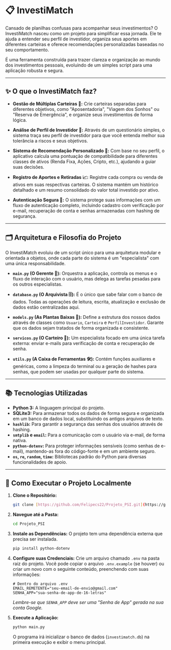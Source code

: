 # 📋 InvestiMatch

Cansado de planilhas confusas para acompanhar seus investimentos? O InvestiMatch nasceu como um projeto para simplificar essa jornada. Ele te ajuda a entender seu perfil de investidor, organiza seus aportes em diferentes carteiras e oferece recomendações personalizadas baseadas no seu comportamento.

É uma ferramenta construída para trazer clareza e organização ao mundo dos investimentos pessoais, evoluindo de um simples script para uma aplicação robusta e segura.

---

## ✨ O que o InvestiMatch faz?

* **Gestão de Múltiplas Carteiras 📂:** Crie carteiras separadas para diferentes objetivos, como "Aposentadoria", "Viagem dos Sonhos" ou "Reserva de Emergência", e organize seus investimentos de forma lógica.

* **Análise de Perfil de Investidor 🧠:** Através de um questionário simples, o sistema traça seu perfil de investidor para que você entenda melhor sua tolerância a riscos e seus objetivos.

* **Sistema de Recomendação Personalizado 🎯:** Com base no seu perfil, o aplicativo calcula uma pontuação de compatibilidade para diferentes classes de ativos (Renda Fixa, Ações, Cripto, etc.), ajudando a guiar suas decisões.

* **Registro de Aportes e Retiradas 📈:** Registre cada compra ou venda de ativos em suas respectivas carteiras. O sistema mantém um histórico detalhado e um resumo consolidado do valor total investido por ativo.

* **Autenticação Segura 🔐:** O sistema protege suas informações com um fluxo de autenticação completo, incluindo cadastro com verificação por e-mail, recuperação de conta e senhas armazenadas com hashing de segurança.

---

## 🗂️ Arquitetura e Filosofia do Projeto

O InvestiMatch evoluiu de um script único para uma arquitetura modular e orientada a objetos, onde cada parte do sistema é um "especialista" com uma única responsabilidade.

* **`main.py` (O Gerente 👔):** Orquestra a aplicação, controla os menus e o fluxo de interação com o usuário, mas delega as tarefas pesadas para os outros especialistas.

* **`database.py` (O Arquivista 🗄️):** É o único que sabe falar com o banco de dados. Todas as operações de leitura, escrita, atualização e exclusão de dados estão centralizadas aqui.

* **`models.py` (As Plantas Baixas 📐):** Define a estrutura dos nossos dados através de classes como `Usuario`, `Carteira` e `PerfilInvestidor`. Garante que os dados sejam tratados de forma organizada e consistente.

* **`servicos.py` (O Carteiro 📧):** Um especialista focado em uma única tarefa externa: enviar e-mails para verificação de conta e recuperação de senha.

* **`utils.py` (A Caixa de Ferramentas 🛠️):** Contém funções auxiliares e genéricas, como a limpeza do terminal ou a geração de hashes para senhas, que podem ser usadas por qualquer parte do sistema.

---

## 📚 Tecnologias Utilizadas

* **Python 3:** A linguagem principal do projeto.
* **SQLite3:** Para armazenar todos os dados de forma segura e organizada em um banco de dados local, substituindo os antigos arquivos de texto.
* **`hashlib`:** Para garantir a segurança das senhas dos usuários através de hashing.
* **`smtplib` e `email`:** Para a comunicação com o usuário via e-mail, de forma nativa.
* **`python-dotenv`:** Para proteger informações sensíveis (como senhas de e-mail), mantendo-as fora do código-fonte e em um ambiente seguro.
* **`os`, `re`, `random`, `time`:** Bibliotecas padrão do Python para diversas funcionalidades de apoio.

---

## 🚀 Como Executar o Projeto Localmente

1.  **Clone o Repositório:**
    ```bash
    git clone [https://github.com/Felipecs22/Projeto_PSI.git](https://github.com/Felipecs22/Projeto_PSI.git)
    ```

2.  **Navegue até a Pasta:**
    ```bash
    cd Projeto_PSI
    ```

3.  **Instale as Dependências:**
    O projeto tem uma dependência externa que precisa ser instalada.
    ```bash
    pip install python-dotenv
    ```

4.  **Configure suas Credenciais:**
    Crie um arquivo chamado `.env` na pasta raiz do projeto. Você pode copiar o arquivo `.env.example` (se houver) ou criar um novo com o seguinte conteúdo, preenchendo com suas informações:
    ```
    # Dentro do arquivo .env
    EMAIL_REMETENTE="seu-email-de-envio@gmail.com"
    SENHA_APP="sua-senha-de-app-de-16-letras"
    ```
    *Lembre-se que `SENHA_APP` deve ser uma "Senha de App" gerada na sua conta Google.*

5.  **Execute a Aplicação:**
    ```bash
    python main.py
    ```
    O programa irá inicializar o banco de dados (`investimatch.db`) na primeira execução e exibir o menu principal.
